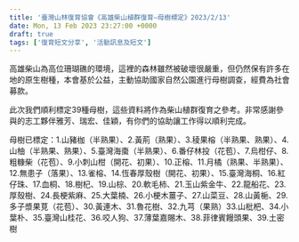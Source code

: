 ```yaml
---
title: '臺灣山林復育協會《高雄柴山植群復育—母樹標定》2023/2/13'
date: Mon, 13 Feb 2023 23:27:00 +0000
draft: true
tags: ['復育短文分享', '活動訊息及短文']
---
```


高雄柴山為高位珊瑚礁的環境，這裡的森林雖然被破壞很嚴重，但仍然保有許多在地的原生樹種，本會基於公益，主動協助國家自然公園進行母樹調查，經費為社會募款。

此次我們順利標定39種母樹，這些資料將作為柴山植群復育之參考。非常感謝參與的志工夥伴雅芳、瑞宏、佳穎，有你們的協助讓工作得以順利完成。

母樹已標定：1.山豬枷（半熟果）、2.黃荊（熟果）、3.稜果榕（半熟果、熟果）、4.山柚（半熟果、熟果）、5.臺灣海棗（半熟果）、6.番仔林投（花苞）、7.烏柑仔、8.粗糠柴（花苞）、9.小刺山柑（開花、初果）、10.正榕、11.月橘（熟果、半熟果）、12.無患子（落果）、13.雀榕、14.恆春厚殼樹（開花、初果）、15.臺灣海桐、16.紅仔珠、17.血桐、18.樹杞、19.山棕、20.軟毛柿、21.玉山紫金牛、22.龍船花、23.厚殼樹、24.長梗紫麻、25.大葉楠、26.小梗木薑子、27.山菜豆、28.山黃梔、29.多子漿果莧（花苞）、30.黃連木、31.魯花樹、32.九芎（果熟）33.山枇杷、34.小葉朴、35.臺灣山桂花、36.咬人狗、37.薄葉嘉賜木、38.菲律賓饅頭果、39.土密樹